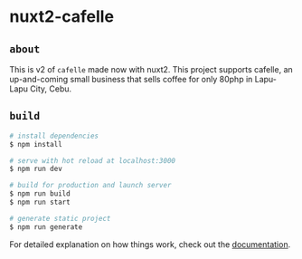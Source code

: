 # nuxt2-cafelle

## `about`

This is v2 of `cafelle` made now with nuxt2. This project supports cafelle, an up-and-coming small business that sells coffee for only 80php in Lapu-Lapu City, Cebu.

## `build`

```bash
# install dependencies
$ npm install

# serve with hot reload at localhost:3000
$ npm run dev

# build for production and launch server
$ npm run build
$ npm run start

# generate static project
$ npm run generate
```

For detailed explanation on how things work, check out the [documentation](https://nuxtjs.org).
